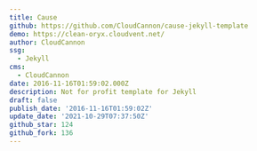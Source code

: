 ```yaml
---
title: Cause
github: https://github.com/CloudCannon/cause-jekyll-template
demo: https://clean-oryx.cloudvent.net/
author: CloudCannon
ssg:
  - Jekyll
cms:
  - CloudCannon
date: 2016-11-16T01:59:02.000Z
description: Not for profit template for Jekyll
draft: false
publish_date: '2016-11-16T01:59:02Z'
update_date: '2021-10-29T07:37:50Z'
github_star: 124
github_fork: 136
---
```

